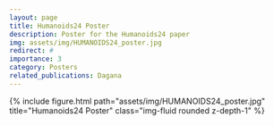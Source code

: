 ```yaml
---
layout: page
title: Humanoids24 Poster
description: Poster for the Humanoids24 paper
img: assets/img/HUMANOIDS24_poster.jpg
redirect: #
importance: 3
category: Posters
related_publications: Dagana
---
```


<div class="row">
    <div class="col-sm mt-3 mt-md-0">
        {% include figure.html path="assets/img/HUMANOIDS24_poster.jpg" title="Humanoids24 Poster" class="img-fluid rounded z-depth-1" %}
    </div>
</div>

